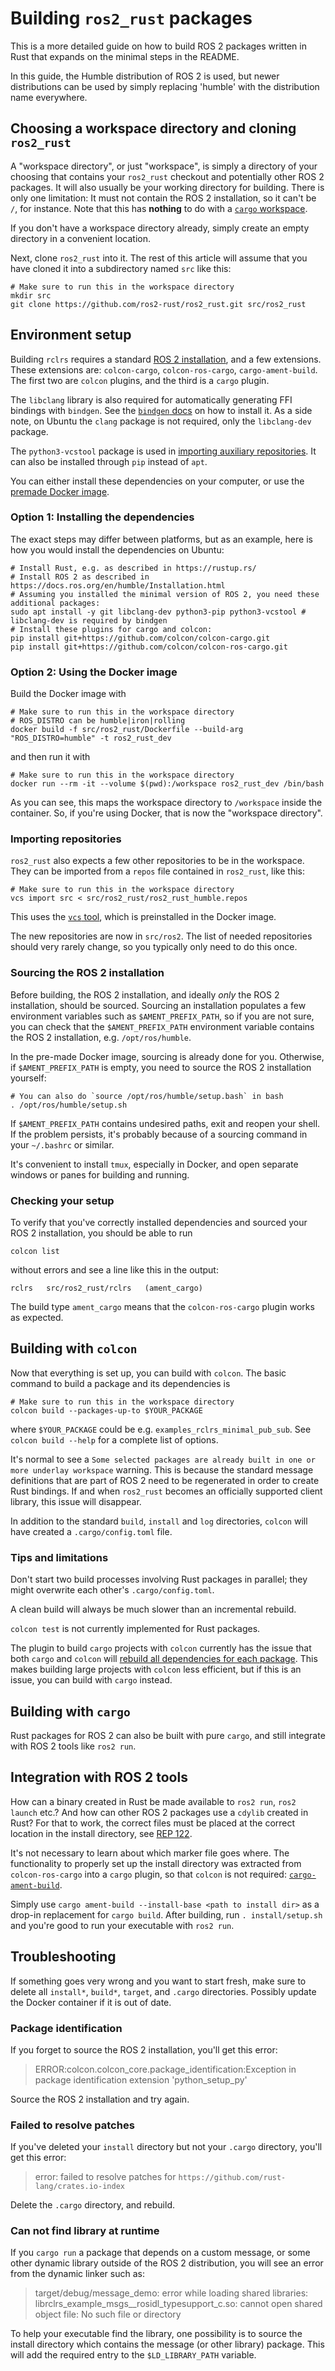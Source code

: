 # Building `ros2_rust` packages

This is a more detailed guide on how to build ROS 2 packages written in Rust that expands on the minimal steps in the README.

In this guide, the Humble distribution of ROS 2 is used, but newer distributions can be used by simply replacing 'humble' with the distribution name everywhere.


## Choosing a workspace directory and cloning `ros2_rust`

A "workspace directory", or just "workspace", is simply a directory of your choosing that contains your `ros2_rust` checkout and potentially other ROS 2 packages. It will also usually be your working directory for building. There is only one limitation: It must not contain the ROS 2 installation, so it can't be `/`, for instance. Note that this has **nothing** to do with a [`cargo` workspace](https://doc.rust-lang.org/book/ch14-03-cargo-workspaces.html).

If you don't have a workspace directory already, simply create an empty directory in a convenient location.

Next, clone `ros2_rust` into it. The rest of this article will assume that you have cloned it into a subdirectory named `src` like this:

```shell
# Make sure to run this in the workspace directory
mkdir src
git clone https://github.com/ros2-rust/ros2_rust.git src/ros2_rust
```


## Environment setup

Building `rclrs` requires a standard [ROS 2 installation](https://docs.ros.org/en/humble/Installation.html), and a few extensions.
These extensions are: `colcon-cargo`, `colcon-ros-cargo`, `cargo-ament-build`. The first two are `colcon` plugins, and the third is a `cargo` plugin.

The `libclang` library is also required for automatically generating FFI bindings with `bindgen`. See the [`bindgen` docs](https://rust-lang.github.io/rust-bindgen/requirements.html) on how to install it. As a side note, on Ubuntu the `clang` package is not required, only the `libclang-dev` package.

The `python3-vcstool` package is used in [importing auxiliary repositories](#importing-repositories). It can also be installed through `pip` instead of `apt`.

You can either install these dependencies on your computer, or use the [premade Docker image](#using-the-docker-image).


### Option 1: Installing the dependencies

The exact steps may differ between platforms, but as an example, here is how you would install the dependencies on Ubuntu:

<!--- These steps should be kept in sync with README.md --->
```shell
# Install Rust, e.g. as described in https://rustup.rs/
# Install ROS 2 as described in https://docs.ros.org/en/humble/Installation.html
# Assuming you installed the minimal version of ROS 2, you need these additional packages:
sudo apt install -y git libclang-dev python3-pip python3-vcstool # libclang-dev is required by bindgen
# Install these plugins for cargo and colcon:
pip install git+https://github.com/colcon/colcon-cargo.git
pip install git+https://github.com/colcon/colcon-ros-cargo.git
```

### Option 2: Using the Docker image

Build the Docker image with

```shell
# Make sure to run this in the workspace directory
# ROS_DISTRO can be humble|iron|rolling
docker build -f src/ros2_rust/Dockerfile --build-arg "ROS_DISTRO=humble" -t ros2_rust_dev
```

and then run it with

```shell
# Make sure to run this in the workspace directory
docker run --rm -it --volume $(pwd):/workspace ros2_rust_dev /bin/bash
```

As you can see, this maps the workspace directory to `/workspace` inside the container. So, if you're using Docker, that is now the "workspace directory".


### Importing repositories

`ros2_rust` also expects a few other repositories to be in the workspace. They can be imported from a `repos` file contained in `ros2_rust`, like this:

```shell
# Make sure to run this in the workspace directory
vcs import src < src/ros2_rust/ros2_rust_humble.repos
```

This uses the [`vcs` tool](https://github.com/dirk-thomas/vcstool), which is preinstalled in the Docker image.

The new repositories are now in `src/ros2`.
The list of needed repositories should very rarely change, so you typically only need to do this once.


### Sourcing the ROS 2 installation

Before building, the ROS 2 installation, and ideally _only_ the ROS 2 installation, should be sourced.
Sourcing an installation populates a few environment variables such as `$AMENT_PREFIX_PATH`, so if you are not sure, you can check that the `$AMENT_PREFIX_PATH` environment variable contains the ROS 2 installation, e.g. `/opt/ros/humble`.

In the pre-made Docker image, sourcing is already done for you. Otherwise, if `$AMENT_PREFIX_PATH` is empty, you need to source the ROS 2 installation yourself:

```shell
# You can also do `source /opt/ros/humble/setup.bash` in bash
. /opt/ros/humble/setup.sh
````

If `$AMENT_PREFIX_PATH` contains undesired paths, exit and reopen your shell. If the problem persists, it's probably because of a sourcing command in your `~/.bashrc` or similar.

It's convenient to install `tmux`, especially in Docker, and open separate windows or panes for building and running.


### Checking your setup

To verify that you've correctly installed dependencies and sourced your ROS 2 installation, you should be able to run

```shell
colcon list
```

without errors and see a line like this in the output:

```
rclrs   src/ros2_rust/rclrs   (ament_cargo)
```

The build type `ament_cargo` means that the `colcon-ros-cargo` plugin works as expected.


## Building with `colcon`

Now that everything is set up, you can build with `colcon`. The basic command to build a package and its dependencies is

```shell
# Make sure to run this in the workspace directory
colcon build --packages-up-to $YOUR_PACKAGE
```

where `$YOUR_PACKAGE` could be e.g. `examples_rclrs_minimal_pub_sub`. See `colcon build --help` for a complete list of options.

It's normal to see a `Some selected packages are already built in one or more underlay workspace` warning. This is because the standard message definitions that are part of ROS 2 need to be regenerated in order to create Rust bindings. If and when `ros2_rust` becomes an officially supported client library, this issue will disappear.

In addition to the standard `build`, `install` and `log` directories, `colcon` will have created a `.cargo/config.toml` file.


### Tips and limitations

Don't start two build processes involving Rust packages in parallel; they might overwrite each other's `.cargo/config.toml`.

A clean build will always be much slower than an incremental rebuild.

`colcon test` is not currently implemented for Rust packages.

The plugin to build `cargo` projects with `colcon` currently has the issue that both `cargo` and `colcon` will [rebuild all dependencies for each package](https://github.com/colcon/colcon-ros-cargo/). This makes building large projects with `colcon` less efficient, but if this is an issue, you can build with `cargo` instead.


## Building with `cargo`

Rust packages for ROS 2 can also be built with pure `cargo`, and still integrate with ROS 2 tools like `ros2 run`.


## Integration with ROS 2 tools

How can a binary created in Rust be made available to `ros2 run`, `ros2 launch` etc.? And how can other ROS 2 packages use a `cdylib` created in Rust? For that to work, the correct files must be placed at the correct location in the install directory, see [REP 122](https://www.ros.org/reps/rep-0122.html).

It's not necessary to learn about which marker file goes where. The functionality to properly set up the install directory was extracted from `colcon-ros-cargo` into a `cargo` plugin, so that `colcon` is not required: [`cargo-ament-build`](https://github.com/ros2-rust/cargo-ament-build).

Simply use `cargo ament-build --install-base <path to install dir>` as a drop-in replacement for `cargo build`. After building, run `. install/setup.sh` and you're good to run your executable with `ros2 run`.


## Troubleshooting

If something goes very wrong and you want to start fresh, make sure to delete all `install*`, `build*`, `target`, and `.cargo` directories. Possibly update the Docker container if it is out of date.


### Package identification

If you forget to source the ROS 2 installation, you'll get this error:

> ERROR:colcon.colcon_core.package_identification:Exception in package identification extension 'python_setup_py'

Source the ROS 2 installation and try again.


### Failed to resolve patches

If you've deleted your `install` directory but not your `.cargo` directory, you'll get this error:

> error: failed to resolve patches for `https://github.com/rust-lang/crates.io-index`

Delete the `.cargo` directory, and rebuild.


### Can not find library at runtime

If you `cargo run` a package that depends on a custom message, or some other dynamic library outside of the ROS 2 distribution, you will see an error from the dynamic linker such as:

> target/debug/message_demo: error while loading shared libraries: librclrs_example_msgs__rosidl_typesupport_c.so: cannot open shared object file: No such file or directory

To help your executable find the library, one possibility is to source the install directory which contains the message (or other library) package. This will add the required entry to the `$LD_LIBRARY_PATH` variable.
